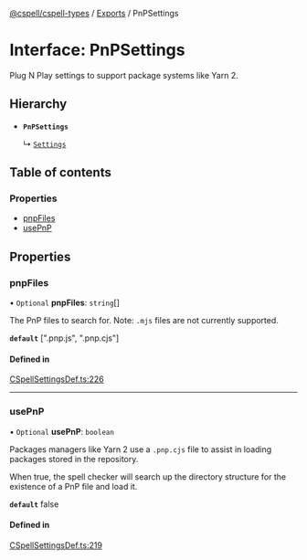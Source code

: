 [@cspell/cspell-types](../README.md) / [Exports](../modules.md) / PnPSettings

# Interface: PnPSettings

Plug N Play settings to support package systems like Yarn 2.

## Hierarchy

- **`PnPSettings`**

  ↳ [`Settings`](Settings.md)

## Table of contents

### Properties

- [pnpFiles](PnPSettings.md#pnpfiles)
- [usePnP](PnPSettings.md#usepnp)

## Properties

### pnpFiles

• `Optional` **pnpFiles**: `string`[]

The PnP files to search for. Note: `.mjs` files are not currently supported.

**`default`** [".pnp.js", ".pnp.cjs"]

#### Defined in

[CSpellSettingsDef.ts:226](https://github.com/streetsidesoftware/cspell/blob/26dd25a/packages/cspell-types/src/CSpellSettingsDef.ts#L226)

___

### usePnP

• `Optional` **usePnP**: `boolean`

Packages managers like Yarn 2 use a `.pnp.cjs` file to assist in loading
packages stored in the repository.

When true, the spell checker will search up the directory structure for the existence
of a PnP file and load it.

**`default`** false

#### Defined in

[CSpellSettingsDef.ts:219](https://github.com/streetsidesoftware/cspell/blob/26dd25a/packages/cspell-types/src/CSpellSettingsDef.ts#L219)
